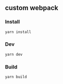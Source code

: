## custom webpack

### Install
```bash
yarn install
```

### Dev
```bash
yarn dev
```

### Build
```bash
yarn build
```
